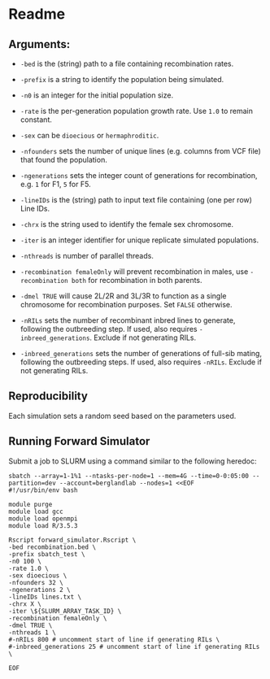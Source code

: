 # Readme

## Arguments:

* `-bed` is the (string) path to a file containing recombination rates.
* `-prefix` is a string to identify the population being simulated.
* `-n0` is an integer for the initial population size.
* `-rate` is the per-generation population growth rate. Use `1.0` to remain constant.
* `-sex` can be `dioecious` or `hermaphroditic`.
* `-nfounders` sets the number of unique lines (e.g. columns from VCF file) that found the population.
* `-ngenerations` sets the integer count of generations for recombination, e.g. `1` for F1, `5` for F5.
* `-lineIDs` is the (string) path to input text file containing (one per row) Line IDs.
* `-chrx` is the string used to identify the female sex chromosome.
* `-iter` is an integer identifier for unique replicate simulated populations.
* `-nthreads` is number of parallel threads.

* `-recombination femaleOnly` will prevent recombination in males, use `-recombination both` for recombination in both parents.
* `-dmel TRUE` will cause 2L/2R and 3L/3R to function as a single chromosome for recombination purposes. Set `FALSE` otherwise.
* `-nRILs` sets the number of recombinant inbred lines to generate, following the outbreeding step. If used, also requires `-inbreed_generations`. Exclude if not generating RILs.
* `-inbreed_generations` sets the number of generations of full-sib mating, following the outbreeding steps. If used, also requires `-nRILs`. Exclude if not generating RILs.


## Reproducibility
Each simulation sets a random seed based on the parameters used.


## Running Forward Simulator
Submit a job to SLURM using a command similar to the following heredoc:
```
sbatch --array=1-1%1 --ntasks-per-node=1 --mem=4G --time=0-0:05:00 --partition=dev --account=berglandlab --nodes=1 <<EOF
#!/usr/bin/env bash

module purge
module load gcc
module load openmpi
module load R/3.5.3

Rscript forward_simulator.Rscript \
-bed recombination.bed \
-prefix sbatch_test \
-n0 100 \
-rate 1.0 \
-sex dioecious \
-nfounders 32 \
-ngenerations 2 \
-lineIDs lines.txt \
-chrx X \
-iter \${SLURM_ARRAY_TASK_ID} \
-recombination femaleOnly \
-dmel TRUE \
-nthreads 1 \
#-nRILs 800 # uncomment start of line if generating RILs \
#-inbreed_generations 25 # uncomment start of line if generating RILs \

EOF
```
